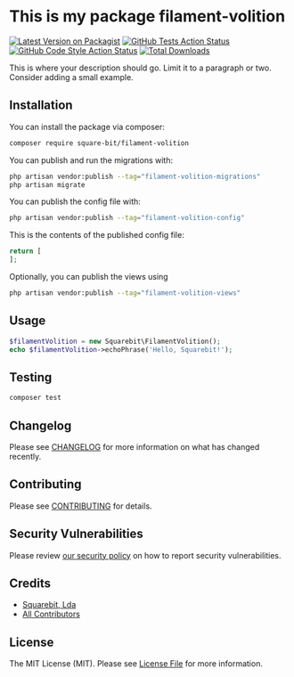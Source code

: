 # This is my package filament-volition

[![Latest Version on Packagist](https://img.shields.io/packagist/v/square-bit/filament-volition.svg?style=flat-square)](https://packagist.org/packages/square-bit/filament-volition)
[![GitHub Tests Action Status](https://img.shields.io/github/actions/workflow/status/square-bit/filament-volition/run-tests.yml?branch=main&label=tests&style=flat-square)](https://github.com/square-bit/filament-volition/actions?query=workflow%3Arun-tests+branch%3Amain)
[![GitHub Code Style Action Status](https://img.shields.io/github/actions/workflow/status/square-bit/filament-volition/fix-php-code-style-issues.yml?branch=main&label=code%20style&style=flat-square)](https://github.com/square-bit/filament-volition/actions?query=workflow%3A"Fix+PHP+code+style+issues"+branch%3Amain)
[![Total Downloads](https://img.shields.io/packagist/dt/square-bit/filament-volition.svg?style=flat-square)](https://packagist.org/packages/square-bit/filament-volition)

This is where your description should go. Limit it to a paragraph or two. Consider adding a small example.

## Installation

You can install the package via composer:

```bash
composer require square-bit/filament-volition
```

You can publish and run the migrations with:

```bash
php artisan vendor:publish --tag="filament-volition-migrations"
php artisan migrate
```

You can publish the config file with:

```bash
php artisan vendor:publish --tag="filament-volition-config"
```

This is the contents of the published config file:

```php
return [
];
```

Optionally, you can publish the views using

```bash
php artisan vendor:publish --tag="filament-volition-views"
```

## Usage

```php
$filamentVolition = new Squarebit\FilamentVolition();
echo $filamentVolition->echoPhrase('Hello, Squarebit!');
```

## Testing

```bash
composer test
```

## Changelog

Please see [CHANGELOG](CHANGELOG.md) for more information on what has changed recently.

## Contributing

Please see [CONTRIBUTING](CONTRIBUTING.md) for details.

## Security Vulnerabilities

Please review [our security policy](../../security/policy) on how to report security vulnerabilities.

## Credits

- [Squarebit, Lda](https://github.com/square-bit)
- [All Contributors](../../contributors)

## License

The MIT License (MIT). Please see [License File](LICENSE.md) for more information.
